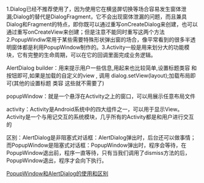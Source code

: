 1.Dialog已经不推荐使用了，因为使用它在横竖屏切换等场合容易发生窗体泄漏;Dialog的替代是DialogFragment，它不会出现窗体泄漏的问题，而且兼具Dialog和Fragment的特点，即你既可以通过重写onCreateDialog来创建，也可以通过重写onCreateView来创建；但是注意不能同时重写这两个方法2.PopupWindiw常用于某些需要特殊形状弹出窗的场合，像平常看到的很多半透明窗体都是利用PopupWindow制作的。3.Activity一般是用来划分大的功能模块，它有完整的生命周期，可以在它的回调里面完成业务逻辑。

AlertDialog builder：用来提示用户一些信息,用起来也比较简单,设置标题类容 和按钮即可,如果是加载的自定义的view , 调用 dialog.setView(layout);加载布局即可(其他的设置标题 类容 这些就不需要了)

popupWindow：就是一个悬浮在Activity之上的窗口，可以用展示任意布局文件


activity：Activity是Android系统中的四大组件之一，可以用于显示View。Activity是一个与用记交互的系统模块，几乎所有的Activity都是和用户进行交互的

区别：AlertDialog是非阻塞式对话框：AlertDialog弹出时，后台还可以做事情；
而PopupWindow是阻塞式对话框：PopupWindow弹出时，程序会等待，在PopupWindow退出前，程序一直等待，只有当我们调用了dismiss方法的后，PopupWindow退出，程序才会向下执行。


[PopupWindow和AlertDialog的使用和区别](https://blog.csdn.net/zz592962131/article/details/50467554)